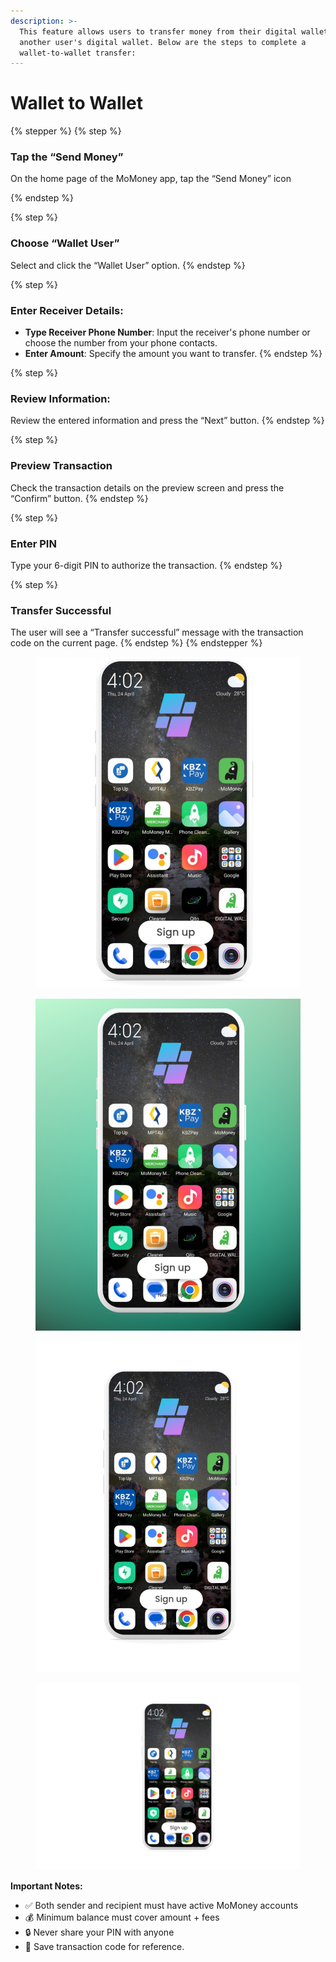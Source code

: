 ```yaml
---
description: >-
  This feature allows users to transfer money from their digital wallet to
  another user's digital wallet. Below are the steps to complete a
  wallet-to-wallet transfer:
---
```


# Wallet to Wallet

{% stepper %}
{% step %}
### **Tap the “Send Money”**&#x20;

On the home page of the MoMoney app, tap the “Send Money” icon


{% endstep %}

{% step %}
### **Choose “Wallet User”**

Select and click the “Wallet User” option.
{% endstep %}

{% step %}
### **Enter Receiver Details**:

* **Type Receiver Phone Number**: Input the receiver's phone number or choose the number from your phone contacts.
* **Enter Amount**: Specify the amount you want to transfer.
{% endstep %}

{% step %}
### **Review Information**:&#x20;

Review the entered information and press the “Next” button.
{% endstep %}

{% step %}
### **Preview Transaction**

Check the transaction details on the preview screen and press the “Confirm” button.
{% endstep %}

{% step %}
### Enter PIN

Type your 6-digit PIN to authorize the transaction.
{% endstep %}

{% step %}
### Transfer Successful

The user will see a “Transfer successful” message with the transaction code on the current page.
{% endstep %}
{% endstepper %}

<figure><img src="../.gitbook/assets/Untitled design_20250504_031707_0000.png" alt=""><figcaption></figcaption></figure>

<figure><img src="../.gitbook/assets/Untitled design_20250504_032245_0000.png" alt=""><figcaption></figcaption></figure>

<div data-full-width="true"><figure><img src="../.gitbook/assets/Untitled design_20250504_031513_0000.png" alt=""><figcaption></figcaption></figure></div>

<div data-full-width="true"><figure><img src="../.gitbook/assets/Untitled design_20250504_031054_0000.png" alt=""><figcaption></figcaption></figure></div>

**Important Notes:**

* ✅ Both sender and recipient must have active MoMoney accounts
* 💰 Minimum balance must cover amount + fees
* 🔒 Never share your PIN with anyone
* 📱 Save transaction code for reference.
